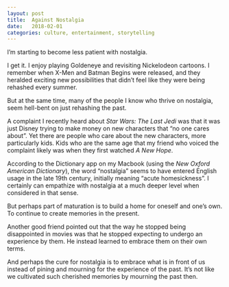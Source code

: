 ```yaml
---
layout: post
title:  Against Nostalgia
date:   2018-02-01
categories: culture, entertainment, storytelling
---
```


I’m starting to become less patient with nostalgia.

I get it. I enjoy playing Goldeneye and revisiting Nickelodeon cartoons. I remember when X-Men and Batman Begins were released, and they heralded exciting new possibilities that didn’t feel like they were being rehashed every summer.

But at the same time, many of the people I know who thrive on nostalgia, seem hell-bent on just rehashing the past.

A complaint I recently heard about *Star Wars: The Last Jedi* was that it was just Disney trying to make money on new characters that “no one cares about”. Yet there are people who care about the new characters, more particularly kids. Kids who are the same age that my friend who voiced the complaint likely was when they first watched *A New Hope*.

According to the Dictionary app on my Macbook (using the *New Oxford American Dictionary*), the word “nostalgia” seems to have entered English usage in the late 19th century, initially meaning “acute homesickness”. I certainly can empathize with nostalgia at a much deeper level when considered in that sense.

But perhaps part of maturation is to build a home for oneself and one’s own. To continue to create memories in the present.

Another good friend pointed out that the way he stopped being disappointed in movies was that he stopped expecting to undergo an experience by them. He instead learned to embrace them on their own terms.

And perhaps the cure for nostalgia is to embrace what is in front of us instead of pining and mourning for the experience of the past. It’s not like we cultivated such cherished memories by mourning the past then.
